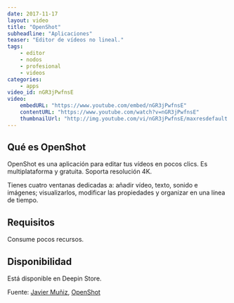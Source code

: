 ```yaml
---
date: 2017-11-17
layout: video
title: "OpenShot"
subheadline: "Aplicaciones"
teaser: "Editor de vídeos no lineal."
tags:
    - editor
    - nodos
    - profesional
    - videos
categories:
    - apps
video_id: nGR3jPwfnsE
video:
    embedURL: "https://www.youtube.com/embed/nGR3jPwfnsE"
    contentURL: "https://www.youtube.com/watch?v=nGR3jPwfnsE"
    thumbnailUrl: "http://img.youtube.com/vi/nGR3jPwfnsE/maxresdefault.jpg"
---
```

<!--more-->

## Qué es OpenShot

OpenShot es una aplicación para editar tus vídeos en pocos clics. Es multiplataforma y gratuita. Soporta resolución 4K.

Tienes cuatro ventanas dedicadas a: añadir vídeo, texto, sonido e imágenes; visualizarlos, modificar las propiedades y organizar en una línea de tiempo.

## Requisitos

Consume pocos recursos.

## Disponibilidad

Está disponible en Deepin Store.

Fuente: [Javier Muñiz](https://www.youtube.com/channel/UCt4oJu2ItngyTNBwPNmJDfA), [OpenShot](http://www.openshot.org/)
